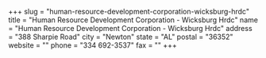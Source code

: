 +++
slug = "human-resource-development-corporation-wicksburg-hrdc"
title = "Human Resource Development Corporation - Wicksburg Hrdc"
name = "Human Resource Development Corporation - Wicksburg Hrdc"
address = "388 Sharpie Road"
city = "Newton"
state = "AL"
postal = "36352"
website = ""
phone = "334 692-3537"
fax = ""
+++
